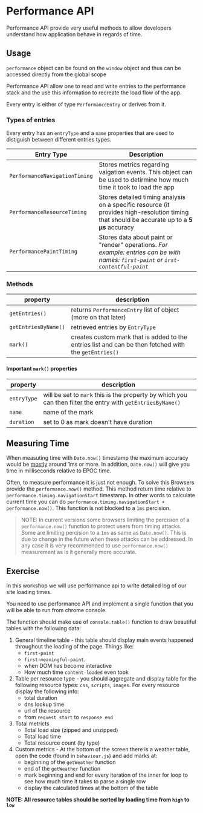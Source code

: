 # Performance API
Performance API provide very useful methods to allow developers understand how application behave in regards of time.

## Usage
`performance` object can be found on the `window` object and thus can be accessed directly from the global scope

Performance APi allow one to read and write entries to the performance stack and the use this information to recreate the load flow of the app.

Every entry is either of type `PerformanceEntry` or derives from it.

### Types of entries

Every entry has an `entryType` and a `name` properties that are used to distiguish between different entries types.

|Entry Type|Description|
|----------|-----------|
|`PerformanceNavigationTiming`|Stores metrics regarding vaigation events. This object can be used to detirmine how much time it took to load the app
|`PerformanceResourceTiming`|Stores detailed timing analysis on a specific resource (it provides high-resolution timing that should be accurate up to a **5 µs** accuracy|
|`PerformancePaintTiming`|Stores data about paint or "render" operations. _For example: entries can be with names: `first-paint` or `irst-contentful-paint`_

### Methods

|property|description|
|--------|-----------|
`getEntries()`| returns `PerformanceEntry` list of object (more on that later)
`getEntriesByName()`| retrieved entries by `EntryType` 
`mark()`| creates custom mark that is added to the entries list and can be then fetched with the `getEntries()`

#### Important `mark()` properties

|property|description|
|--------|-----------|
|`entryType`|will be set to `mark` this is the property by which you can then filter the entry with `getEntriesByName()`|
|`name`| name of the mark|
|`duration`| set to 0 as mark doesn't have duration|

## Measuring Time
When measuting time with `Date.now()` timestamp the maximum accuracy would be [mostly](https://johnresig.com/blog/accuracy-of-javascript-time/) around 1ms or more. In addition, `Date.now()` will give you time in milliseconds relative to EPOC time.

Often, to measure performance it is just not enough. To solve this Browsers provide the `performance.now()` method. This method return time relative to `performance.timing.navigationStart` timestamp. In other words to calculate current time you can do `performance.timing.navigationStart + performance.now()`. This function is not blocked to a `1ms` percision.

> NOTE: In current versions some browsers limiting the percision of a `performance.now()` function to protect users from timing attacks. Some are limiting percision to a `1ms` as same as `Date.now()`. This is due to change in the future when these attacks can be addressed. In any case it is very recommended to use `performance.now()` measurement as is it generally more accurate.

## Exercise
In this workshop we will use performance api to write detailed log of our site loading times. 

You need to use performance API and implement a single function that you will be able to run from chrome console.

The function should make use of `console.table()` function to draw beautiful tables with the following data:

1. General timeline table - this table should display main events happened throughout the loading of the page. Things like:
    * `first-paint`
    * `first-meaningful-paint`.
    * when DOM has become interactive
    * How much time `content-loaded` even took
2. Table per resource type - you should aggregate and display table for the following resource types: `css`, `scripts`, `images`. For every resource display the following info:
    * total duration
    * dns lookup time
    * url of the resource
    * from `request start` to `response end`
3. Total metricts
    * Total load size (zipped and unzipped)
    * Total load time
    * Total resource count (by type)
4. Custom metrics - At the bottom of the screen there is a weather table, open the code (found in `behaviour.js`) and add marks at:
    * beginning of the `getWeather` function
    * end of the `getWeather` function
    * mark beginning and end for every iteration of the inner for loop to see how much time it takes to parse a single row
    * display the calculated times at the bottom of the table
    
**NOTE: All resource tables should be sorted by loading time from `high` to `low`**
